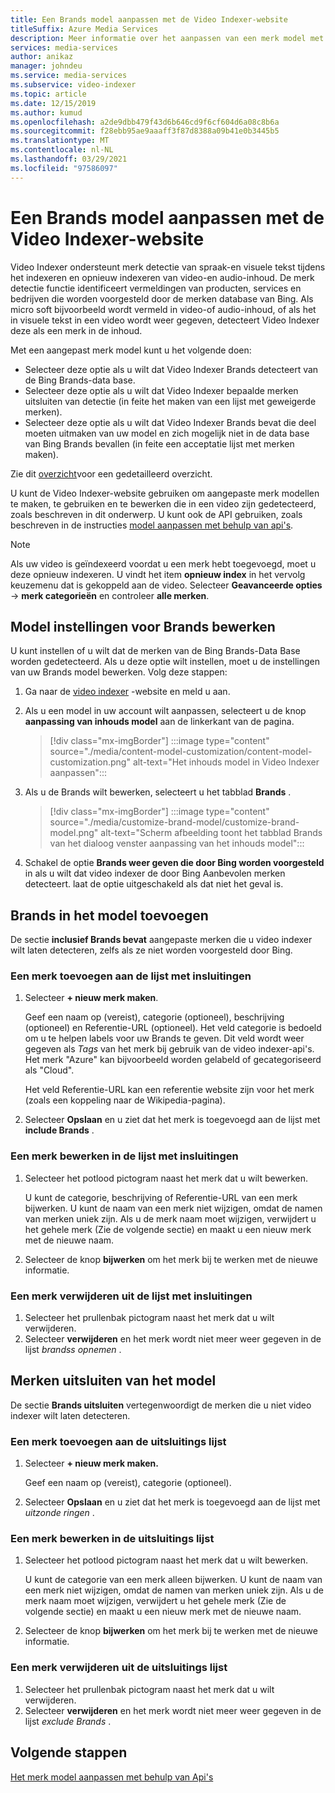 ```yaml
---
title: Een Brands model aanpassen met de Video Indexer-website
titleSuffix: Azure Media Services
description: Meer informatie over het aanpassen van een merk model met de Video Indexer-website.
services: media-services
author: anikaz
manager: johndeu
ms.service: media-services
ms.subservice: video-indexer
ms.topic: article
ms.date: 12/15/2019
ms.author: kumud
ms.openlocfilehash: a2de9dbb479f43d6b646cd9f6cf604d6a08c8b6a
ms.sourcegitcommit: f28ebb95ae9aaaff3f87d8388a09b41e0b3445b5
ms.translationtype: MT
ms.contentlocale: nl-NL
ms.lasthandoff: 03/29/2021
ms.locfileid: "97586097"
---
```

# <a name="customize-a-brands-model-with-the-video-indexer-website"></a>Een Brands model aanpassen met de Video Indexer-website

Video Indexer ondersteunt merk detectie van spraak-en visuele tekst tijdens het indexeren en opnieuw indexeren van video-en audio-inhoud. De merk detectie functie identificeert vermeldingen van producten, services en bedrijven die worden voorgesteld door de merken database van Bing. Als micro soft bijvoorbeeld wordt vermeld in video-of audio-inhoud, of als het in visuele tekst in een video wordt weer gegeven, detecteert Video Indexer deze als een merk in de inhoud.

Met een aangepast merk model kunt u het volgende doen:

- Selecteer deze optie als u wilt dat Video Indexer Brands detecteert van de Bing Brands-data base.
- Selecteer deze optie als u wilt dat Video Indexer bepaalde merken uitsluiten van detectie (in feite het maken van een lijst met geweigerde merken).
- Selecteer deze optie als u wilt dat Video Indexer Brands bevat die deel moeten uitmaken van uw model en zich mogelijk niet in de data base van Bing Brands bevallen (in feite een acceptatie lijst met merken maken).

Zie dit [overzicht](customize-brands-model-overview.md)voor een gedetailleerd overzicht.

U kunt de Video Indexer-website gebruiken om aangepaste merk modellen te maken, te gebruiken en te bewerken die in een video zijn gedetecteerd, zoals beschreven in dit onderwerp. U kunt ook de API gebruiken, zoals beschreven in de instructies [model aanpassen met behulp van api's](customize-brands-model-with-api.md).

> [!NOTE]
> Als uw video is geïndexeerd voordat u een merk hebt toegevoegd, moet u deze opnieuw indexeren. U vindt het item **opnieuw index** in het vervolg keuzemenu dat is gekoppeld aan de video. Selecteer **Geavanceerde opties**  ->  **merk categorieën** en controleer **alle merken**.

## <a name="edit-brands-model-settings"></a>Model instellingen voor Brands bewerken

U kunt instellen of u wilt dat de merken van de Bing Brands-Data Base worden gedetecteerd. Als u deze optie wilt instellen, moet u de instellingen van uw Brands model bewerken. Volg deze stappen:

1. Ga naar de [video indexer](https://www.videoindexer.ai/) -website en meld u aan.
1. Als u een model in uw account wilt aanpassen, selecteert u de knop **aanpassing van inhouds model** aan de linkerkant van de pagina.

    > [!div class="mx-imgBorder"]
    > :::image type="content" source="./media/content-model-customization/content-model-customization.png" alt-text="Het inhouds model in Video Indexer aanpassen":::
1. Als u de Brands wilt bewerken, selecteert u het tabblad **Brands** .

    > [!div class="mx-imgBorder"]
    > :::image type="content" source="./media/customize-brand-model/customize-brand-model.png" alt-text="Scherm afbeelding toont het tabblad Brands van het dialoog venster aanpassing van het inhouds model":::
1. Schakel de optie **Brands weer geven die door Bing worden voorgesteld** in als u wilt dat video indexer de door Bing Aanbevolen merken detecteert. laat de optie uitgeschakeld als dat niet het geval is.

## <a name="include-brands-in-the-model"></a>Brands in het model toevoegen

De sectie **inclusief Brands bevat** aangepaste merken die u video indexer wilt laten detecteren, zelfs als ze niet worden voorgesteld door Bing.  

### <a name="add-a-brand-to-include-list"></a>Een merk toevoegen aan de lijst met insluitingen

1. Selecteer **+ nieuw merk maken**.

    Geef een naam op (vereist), categorie (optioneel), beschrijving (optioneel) en Referentie-URL (optioneel).
    Het veld categorie is bedoeld om u te helpen labels voor uw Brands te geven. Dit veld wordt weer gegeven als *Tags* van het merk bij gebruik van de video indexer-api's. Het merk "Azure" kan bijvoorbeeld worden gelabeld of gecategoriseerd als "Cloud".

    Het veld Referentie-URL kan een referentie website zijn voor het merk (zoals een koppeling naar de Wikipedia-pagina).

2. Selecteer **Opslaan** en u ziet dat het merk is toegevoegd aan de lijst met **include Brands** .

### <a name="edit-a-brand-on-the-include-list"></a>Een merk bewerken in de lijst met insluitingen

1. Selecteer het potlood pictogram naast het merk dat u wilt bewerken.

    U kunt de categorie, beschrijving of Referentie-URL van een merk bijwerken. U kunt de naam van een merk niet wijzigen, omdat de namen van merken uniek zijn. Als u de merk naam moet wijzigen, verwijdert u het gehele merk (Zie de volgende sectie) en maakt u een nieuw merk met de nieuwe naam.

2. Selecteer de knop **bijwerken** om het merk bij te werken met de nieuwe informatie.

### <a name="delete-a-brand-on-the-include-list"></a>Een merk verwijderen uit de lijst met insluitingen

1. Selecteer het prullenbak pictogram naast het merk dat u wilt verwijderen.
2. Selecteer **verwijderen** en het merk wordt niet meer weer gegeven in de lijst *brandss opnemen* .

## <a name="exclude-brands-from-the-model"></a>Merken uitsluiten van het model

De sectie **Brands uitsluiten** vertegenwoordigt de merken die u niet video indexer wilt laten detecteren.

### <a name="add-a-brand-to-exclude-list"></a>Een merk toevoegen aan de uitsluitings lijst

1. Selecteer **+ nieuw merk maken.**

    Geef een naam op (vereist), categorie (optioneel).

2. Selecteer **Opslaan** en u ziet dat het merk is toegevoegd aan de lijst met *uitzonde ringen* .

### <a name="edit-a-brand-on-the-exclude-list"></a>Een merk bewerken in de uitsluitings lijst

1. Selecteer het potlood pictogram naast het merk dat u wilt bewerken.

    U kunt de categorie van een merk alleen bijwerken. U kunt de naam van een merk niet wijzigen, omdat de namen van merken uniek zijn. Als u de merk naam moet wijzigen, verwijdert u het gehele merk (Zie de volgende sectie) en maakt u een nieuw merk met de nieuwe naam.

2. Selecteer de knop **bijwerken** om het merk bij te werken met de nieuwe informatie.

### <a name="delete-a-brand-on-the-exclude-list"></a>Een merk verwijderen uit de uitsluitings lijst

1. Selecteer het prullenbak pictogram naast het merk dat u wilt verwijderen.
2. Selecteer **verwijderen** en het merk wordt niet meer weer gegeven in de lijst *exclude Brands* .

## <a name="next-steps"></a>Volgende stappen

[Het merk model aanpassen met behulp van Api's](customize-brands-model-with-api.md)
